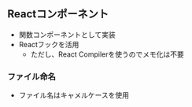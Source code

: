 ## Reactコンポーネント

- 関数コンポーネントとして実装
- Reactフックを活用
  - ただし、React Compilerを使うのでメモ化は不要

### ファイル命名
- ファイル名はキャメルケースを使用
